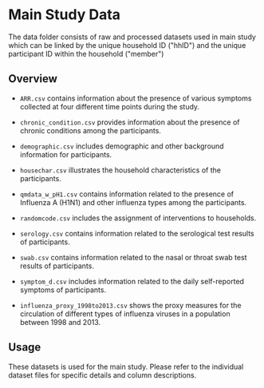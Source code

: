 # Main Study Data 

The data folder consists of raw and processed datasets used in main study which can be linked by the unique household ID ("hhID") and the unique participant ID within the household ("member")

## Overview

- `ARR.csv` contains information about the presence of various symptoms collected at four different time points during the study.

- `chronic_condition.csv` provides information about the presence of chronic conditions among the participants.

- `demographic.csv` includes demographic and other background information for participants.

- `housechar.csv` illustrates the household characteristics of the participants.

- `qmdata_w_pH1.csv` contains information related to the presence of Influenza A (H1N1) and other influenza types among the participants.

- `randomcode.csv` includes the assignment of interventions to households.

- `serology.csv` contains information related to the serological test results of participants.

- `swab.csv` contains information related to the nasal or throat swab test results of participants.

- `symptom_d.csv` includes information related to the daily self-reported symptoms of participants.
   
- `influenza_proxy_1998to2013.csv` shows the proxy measures for the circulation of different types of influenza viruses in a population between 1998 and 2013.

## Usage

These datasets is used for the main study. Please refer to the individual dataset files for specific details and column descriptions.
